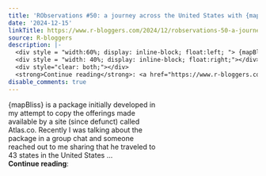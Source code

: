 ```yaml
---
title: 'RObservations #50: a journey across the United States with {mapBliss}'
date: '2024-12-15'
linkTitle: https://www.r-bloggers.com/2024/12/robservations-50-a-journey-across-the-united-states-with-mapbliss/
source: R-bloggers
description: |-
  <div style = "width:60%; display: inline-block; float:left; "> {mapBliss} is a package initially developed in my attempt to copy the offerings made available by a site (since defunct) called Atlas.co. Recently I was talking about the package in a group chat and someone reached out to me sharing that he traveled to 43 states in the United States ...</div>
  <div style = "width: 40%; display: inline-block; float:right;"></div>
  <div style="clear: both;"></div>
  <strong>Continue reading</strong>: <a href="https://www.r-bloggers.com/2024/12/robservations-50-a-journey-across-the-united-states-with-mapbli ...
disable_comments: true
---
```

<div style = "width:60%; display: inline-block; float:left; "> {mapBliss} is a package initially developed in my attempt to copy the offerings made available by a site (since defunct) called Atlas.co. Recently I was talking about the package in a group chat and someone reached out to me sharing that he traveled to 43 states in the United States ...</div>
<div style = "width: 40%; display: inline-block; float:right;"></div>
<div style="clear: both;"></div>
<strong>Continue reading</strong>: <a href="https://www.r-bloggers.com/2024/12/robservations-50-a-journey-across-the-united-states-with-mapbli ...